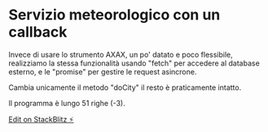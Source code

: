 # Servizio meteorologico con un callback

Invece di usare lo strumento AXAX, un po' datato e poco flessibile, realizziamo la stessa funzionalità usando "fetch" per accedere al database esterno, e le "promise" per gestire le request asincrone.

Cambia unicamente il metodo "doCity" il resto è praticamente intatto.

Il programma è lungo 51 righe (-3).

[Edit on StackBlitz ⚡️](https://stackblitz.com/edit/js-sswtemp)
